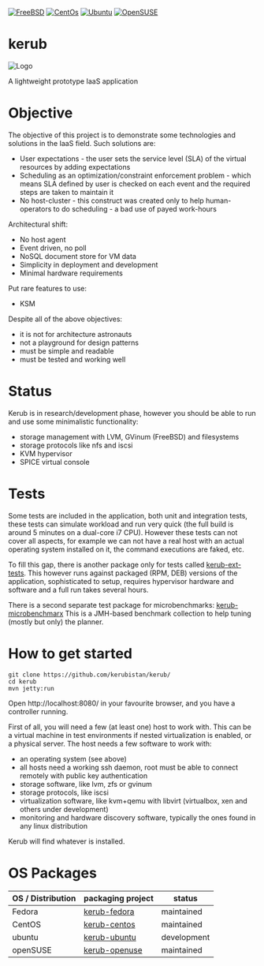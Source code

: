 
[![FreeBSD](https://img.shields.io/badge/FreeBSD-10+-red.svg)](http://freebsd.org)
[![CentOs](https://img.shields.io/badge/CentOs-6+-blue.svg)](https://centos.org/)
[![Ubuntu](https://img.shields.io/badge/Ubuntu-14+-red.svg)](http://ubuntu.com)
[![OpenSUSE](https://img.shields.io/badge/OpenSUSE-13+-green.svg)](http://opensuse.org)

kerub
=====

![Logo](https://raw.githubusercontent.com/kerubistan/kerub/master/src/main/webapp/img/kerub.png)

A lightweight prototype IaaS application


Objective
=======

The objective of this project is to demonstrate some technologies and solutions in the IaaS field.
Such solutions are:
 * User expectations - the user sets the service level (SLA) of the virtual resources by adding expectations
 * Scheduling as an optimization/constraint enforcement problem - which means SLA defined by user is checked on each event and the required steps are taken to maintain it
 * No host-cluster - this construct was created only to help human-operators to do scheduling - a bad use of payed work-hours

Architectural shift:
 * No host agent
 * Event driven, no poll
 * NoSQL document store for VM data
 * Simplicity in deployment and development
 * Minimal hardware requirements

Put rare features to use:
 * KSM

Despite all of the above objectives:
 * it is not for architecture astronauts
 * not a playground for design patterns
 * must be simple and readable
 * must be tested and working well

Status
=======

Kerub is in research/development phase, however you should be able to run and use some minimalistic functionality:
 - storage management with LVM, GVinum (FreeBSD) and filesystems
 - storage protocols like nfs and iscsi
 - KVM hypervisor
 - SPICE virtual console

Tests
=====

Some tests are included in the application, both unit and integration tests, these tests can simulate workload and
run very quick (the full build is around 5 minutes on a dual-core i7 CPU). However these tests can not cover all aspects,
for example we can not have a real host with an actual operating system installed on it, the command executions are faked, etc.

To fill this gap, there is another package only for tests called [kerub-ext-tests](https://github.com/kerubistan/kerub-ext-tests).
This however runs against packaged (RPM, DEB) versions of the application, sophisticated to setup, requires hypervisor 
hardware and software and a full run takes several hours.

There is a second separate test package for microbenchmarks: [kerub-microbenchmarx](https://github.com/kerubistan/kerub-microbenchmarx)
This is a JMH-based benchmark collection to help tuning (mostly but only) the planner.

How to get started
=======

``` 
git clone https://github.com/kerubistan/kerub/
cd kerub
mvn jetty:run
```

Open http://localhost:8080/ in your favourite browser, and you have a controller running.

First of all, you will need a few (at least one) host to work with. This can be a virtual machine in test environments if nested virtualization is enabled, or a physical server.
The host needs a few software to work with:
 * an operating system (see above)
 * all hosts need a working ssh daemon, root must be able to connect remotely with public key authentication
 * storage software, like lvm, zfs or gvinum
 * storage protocols, like iscsi
 * virtualization software, like kvm+qemu with libvirt (virtualbox, xen and others under development)
 * monitoring and hardware discovery software, typically the ones found in any linux distribution

Kerub will find whatever is installed.

OS Packages
===========

| OS / Distribution | packaging project 										   | status 	 |
|-------------------|--------------------------------------------------------------|-------------| 
| Fedora			| [kerub-fedora](https://github.com/kerubistan/kerub-fedora)   | maintained  |
| CentOS			| [kerub-centos](https://github.com/kerubistan/kerub-centos)   | maintained  |
| ubuntu			| [kerub-ubuntu](https://github.com/kerubistan/kerub-ubuntu)   | development |
| openSUSE			| [kerub-openuse](https://github.com/kerubistan/kerub-opensuse)| maintained  |


